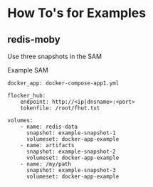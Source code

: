 # How To's for Examples

## redis-moby

Use three snapshots in the SAM

Example SAM

```
docker_app: docker-compose-app1.yml

flocker_hub:
    endpoint: http://<ip|dnsname>:<port>
    tokenfile: /root/fhut.txt

volumes:
    - name: redis-data
      snapshot: example-snapshot-1
      volumeset: docker-app-example
    - name: artifacts
      snapshot: example-snapshot-2
      volumeset: docker-app-example
    - name: /my/path
      snapshot: example-snapshot-3
      volumeset: docker-app-example
```
